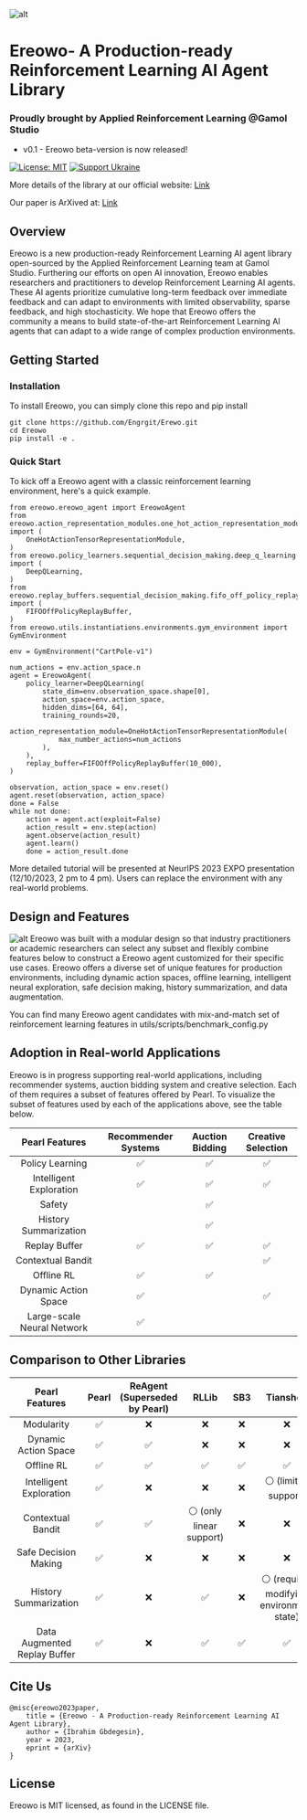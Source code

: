 ![alt](./logo/ereowo_long.png)
# Ereowo- A Production-ready Reinforcement Learning AI Agent Library
### Proudly brought by Applied Reinforcement Learning @Gamol Studio

- v0.1 - Ereowo beta-version is now released!

[![License: MIT](https://img.shields.io/badge/License-MIT-yellow.svg)](https://opensource.org/licenses/MIT)
[![Support Ukraine](https://img.shields.io/badge/Support-Ukraine-FFD500?style=flat&labelColor=005BBB)](https://opensource.fb.com/support-ukraine)

More details of the library at our official website: [Link](www.gamolstudio.com)

Our paper is ArXived at: [Link](www.gamolstudio.com)

## Overview
Ereowo is a new production-ready Reinforcement Learning AI agent library open-sourced by the Applied Reinforcement Learning team at Gamol Studio. Furthering our efforts on open AI innovation, Ereowo enables researchers and practitioners to develop Reinforcement Learning AI agents. These AI agents prioritize cumulative long-term feedback over immediate feedback and can adapt to environments with limited observability, sparse feedback, and high stochasticity. We hope that Ereowo offers the community a means to build state-of-the-art Reinforcement Learning AI agents that can adapt to a wide range of complex production environments.

## Getting Started

### Installation
To install Ereowo, you can simply clone this repo and pip install
```
git clone https://github.com/Engrgit/Erewo.git
cd Ereowo
pip install -e .
```

### Quick Start
To kick off a Ereowo agent with a classic reinforcement learning environment, here's a quick example.
```
from ereowo.ereowo_agent import EreowoAgent
from ereowo.action_representation_modules.one_hot_action_representation_module import (
    OneHotActionTensorRepresentationModule,
)
from ereowo.policy_learners.sequential_decision_making.deep_q_learning import (
    DeepQLearning,
)
from ereowo.replay_buffers.sequential_decision_making.fifo_off_policy_replay_buffer import (
    FIFOOffPolicyReplayBuffer,
)
from ereowo.utils.instantiations.environments.gym_environment import GymEnvironment

env = GymEnvironment("CartPole-v1")

num_actions = env.action_space.n
agent = EreowoAgent(
    policy_learner=DeepQLearning(
        state_dim=env.observation_space.shape[0],
        action_space=env.action_space,
        hidden_dims=[64, 64],
        training_rounds=20,
        action_representation_module=OneHotActionTensorRepresentationModule(
            max_number_actions=num_actions
        ),
    ),
    replay_buffer=FIFOOffPolicyReplayBuffer(10_000),
)

observation, action_space = env.reset()
agent.reset(observation, action_space)
done = False
while not done:
    action = agent.act(exploit=False)
    action_result = env.step(action)
    agent.observe(action_result)
    agent.learn()
    done = action_result.done
```
More detailed tutorial will be presented at NeurIPS 2023 EXPO presentation (12/10/2023, 2 pm to 4 pm). Users can replace the environment with any real-world problems.

## Design and Features
![alt](./logo/agent_interface.png)
Ereowo was built with a modular design so that industry practitioners or academic researchers can select any subset and flexibly combine features below to construct a Ereowo agent customized for their specific use cases. Ereowo offers a diverse set of unique features for production environments, including dynamic action spaces, offline learning, intelligent neural exploration, safe decision making, history summarization, and data augmentation.

You can find many Ereowo agent candidates with mix-and-match set of reinforcement learning features in utils/scripts/benchmark_config.py

## Adoption in Real-world Applications
Ereowo is in progress supporting real-world applications, including recommender systems, auction bidding system and creative selection. Each of them requires a subset of features offered by Pearl. To visualize the subset of features used by each of the applications above, see the table below.
<center>

|Pearl Features | Recommender Systems | Auction Bidding | Creative Selection |
|:-------------:|:-------------------:|:---------------:|:------------------:|
|Policy Learning| ✅ |✅|✅|
|Intelligent Exploration|✅|✅ |✅|
|Safety| | ✅ | |
|History Summarization| | ✅ | |
|Replay Buffer| ✅ |✅ |✅ |
|Contextual Bandit| | |✅|
|Offline RL|✅|✅||
|Dynamic Action Space|✅||✅|
|Large-scale Neural Network|✅|||

</center>

## Comparison to Other Libraries
<center>

|Pearl Features | Pearl  | ReAgent (Superseded by Pearl) | RLLib | SB3|Tianshou | Dopamine |
|:-------------:|:------:|:-----------------------------:|:-----:|:--:|:-----:|:-----|
|Modularity|✅|❌|❌|❌|❌|❌|
|Dynamic Action Space|✅|✅|❌|❌|❌|❌|
|Offline RL|✅|✅|✅|✅|✅|❌|
|Intelligent Exploration|✅|❌|❌|❌|⚪ (limited support)|❌|
|Contextual Bandit|✅|✅|⚪ (only linear support)|❌|❌|❌|
|Safe Decision Making|✅|❌|❌|❌|❌|❌|
|History Summarization|✅|❌|✅|❌|⚪ (requires modifying environment state)|❌|
|Data Augmented Replay Buffer|✅|❌|✅|✅|✅|❌|

</center>

## Cite Us
```
@misc{ereowo2023paper,
    title = {Ereowo - A Production-ready Reinforcement Learning AI Agent Library},
    author = {Ibrahim Gbdegesin},
    year = 2023,
    eprint = {arXiv}
}
```

## License
Ereowo is MIT licensed, as found in the LICENSE file.

